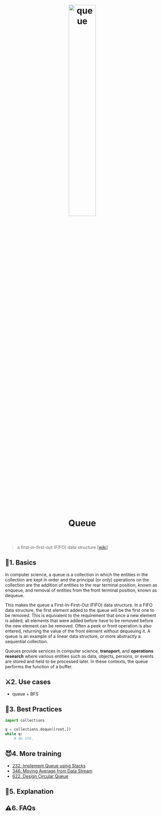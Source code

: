 <h1 align="center">
<br>
	<a href="https://www.wikiwand.com/en/List_of_data_structures">
  <img src="https://i.imgur.com/VFhfyxe.png" alt="queue" width=42%">
  </a>
  <br><br>
Queue
  <br><br>
</h1>


>  a first-in-first-out (FIFO) data structure [[wiki](https://www.wikiwand.com/en/Queue_(abstract_data_type))]

## 📝1. Basics

In computer science, a queue is a collection in which the entities in the collection are kept in order and the principal (or only) operations on the collection are the addition of entities to the rear terminal position, known as enqueue, and removal of entities from the front terminal position, known as dequeue. 

This makes the queue a First-In-First-Out (FIFO) data structure. In a FIFO data structure, the first element added to the queue will be the first one to be removed. This is equivalent to the requirement that once a new element is added, all elements that were added before have to be removed before the new element can be removed. Often a peek or front operation is also entered, returning the value of the front element without dequeuing it. A queue is an example of a linear data structure, or more abstractly a sequential collection.

Queues provide services in computer science, **transport**, and **operations research** where various entities such as data, objects, persons, or events are stored and held to be processed later. In these contexts, the queue performs the function of a buffer.

## ⚔️2. Use cases

- queue + BFS

## 🤺3. Best Practices

``` python
import collections

q = collections.deque([root,])
while q:
	# do sth.
```

## 😈4. More training

- [232. Implement Queue using Stacks](https://leetcode.com/problems/implement-queue-using-stacks/description/)
- [346. Moving Average from Data Stream](https://leetcode.com/problems/moving-average-from-data-stream/)
- [622. Design Circular Queue](https://leetcode.com/problems/design-circular-queue/)


## 💬5. Explanation 

## ⚠️6. FAQs